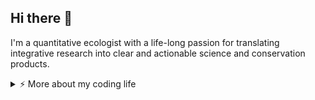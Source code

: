 ## Hi there 👋

I'm a quantitative ecologist with a life-long passion for translating integrative research into clear and actionable science and conservation products.  

<details>
<summary>⚡️ More about my coding life</summary>
<br />

[![Bilgecan's GitHub stats](https://github-readme-stats.vercel.app/api?username=bilgecansen)](https://github.com/bilgecansen/github-readme-stats)
